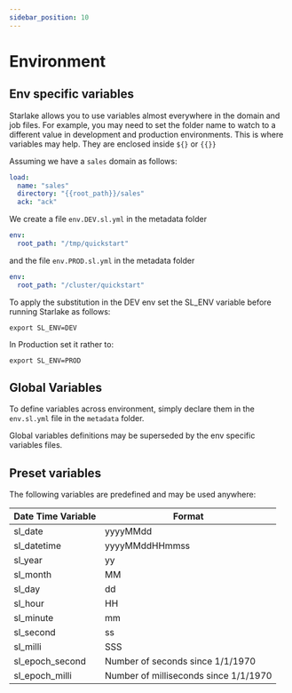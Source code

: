 ```yaml
---
sidebar_position: 10
---
```


# Environment
## Env specific variables

Starlake allows you to use variables almost everywhere in the domain and job files.
For example, you may need to set the folder name to watch to a different value
in development and production environments. This is where variables may help. They are enclosed inside 
`${}` or `{{}}`

Assuming we have a `sales` domain as follows:
```yaml
load:
  name: "sales"
  directory: "{{root_path}}/sales"
  ack: "ack"
```

We create a file `env.DEV.sl.yml` in the metadata folder 

```yaml
env:
  root_path: "/tmp/quickstart"
```

and the file `env.PROD.sl.yml` in the metadata folder

```yaml
env:
  root_path: "/cluster/quickstart"
```

To apply the substitution in the DEV env set the SL_ENV variable before running Starlake as follows:

```shell
export SL_ENV=DEV
```

In Production set it rather to:

```shell
export SL_ENV=PROD
```

## Global Variables
To define variables across environment, simply declare them in the `env.sl.yml` file in the `metadata` folder.

Global variables definitions may be superseded by the env specific variables files.  


## Preset variables
The following variables are predefined and may be used anywhere:

| Date Time Variable | Format                                |
|--------------------|---------------------------------------|
| sl_date         | yyyyMMdd                              |
| sl_datetime     | yyyyMMddHHmmss                        |
| sl_year         | yy                                    |
| sl_month        | MM                                    |
| sl_day          | dd                                    |
| sl_hour         | HH                                    |
| sl_minute       | mm                                    |
| sl_second       | ss                                    |
| sl_milli        | SSS                                   |
| sl_epoch_second | Number of seconds since 1/1/1970      |
| sl_epoch_milli  | Number of milliseconds since 1/1/1970 |
